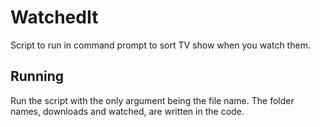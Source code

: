 # WatchedIt

Script to run in command prompt to sort TV show when you watch them.

## Running

Run the script with the only argument being the file name.
The folder names, downloads and watched, are written in the code.
